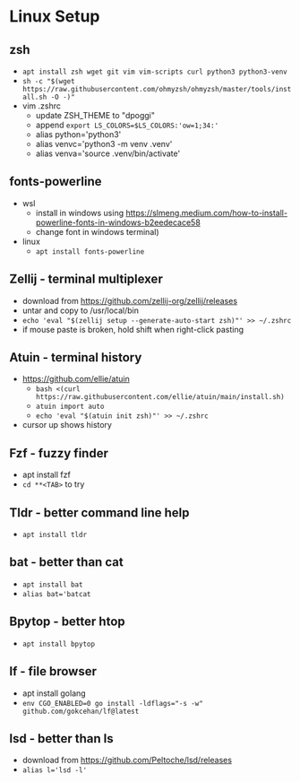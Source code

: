 # Linux Setup

## zsh
- `apt install zsh wget git vim vim-scripts curl python3 python3-venv`
- `sh -c "$(wget https://raw.githubusercontent.com/ohmyzsh/ohmyzsh/master/tools/install.sh -O -)"`
- vim .zshrc
  - update ZSH_THEME to "dpoggi"
  - append `export LS_COLORS=$LS_COLORS:'ow=1;34:'`
  - alias python='python3'
  - alias venvc='python3 -m venv .venv'
  - alias venva='source .venv/bin/activate'

## fonts-powerline
- wsl
  - install in windows using https://slmeng.medium.com/how-to-install-powerline-fonts-in-windows-b2eedecace58 
  - change font in windows terminal)
- linux
  - `apt install fonts-powerline`

## Zellij - terminal multiplexer
- download from https://github.com/zellij-org/zellij/releases
- untar and copy to /usr/local/bin
- `echo 'eval "$(zellij setup --generate-auto-start zsh)"' >> ~/.zshrc`
- if mouse paste is broken, hold shift when right-click pasting
  


## Atuin - terminal history
- https://github.com/ellie/atuin
  - `bash <(curl https://raw.githubusercontent.com/ellie/atuin/main/install.sh)`
  - `atuin import auto`
  - `echo 'eval "$(atuin init zsh)"' >> ~/.zshrc`
- cursor up shows history

## Fzf - fuzzy finder
- apt install fzf
- `cd **<TAB>` to try

## Tldr - better command line help
- `apt install tldr`
  
## bat - better than cat
- `apt install bat`
- `alias bat='batcat`

## Bpytop - better htop
- `apt install bpytop`

## lf - file browser
- apt install golang
- `env CGO_ENABLED=0 go install -ldflags="-s -w" github.com/gokcehan/lf@latest`

## lsd - better than ls
- download from https://github.com/Peltoche/lsd/releases
- `alias l='lsd -l'`
  
